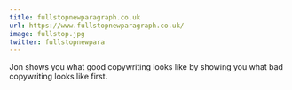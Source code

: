 ```yaml
---
title: fullstopnewparagraph.co.uk
url: https://www.fullstopnewparagraph.co.uk/
image: fullstop.jpg
twitter: fullstopnewpara
---
```


Jon shows you what good copywriting looks like by showing you what bad copywriting looks like first.